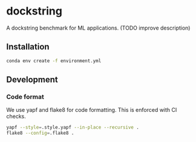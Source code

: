 # dockstring

A dockstring benchmark for ML applications. (TODO improve description)

## Installation

```bash
conda env create -f environment.yml
```

## Development

### Code format

We use yapf and flake8 for code formatting.
This is enforced with CI checks.

```bash
yapf --style=.style.yapf --in-place --recursive .
flake8 --config=.flake8 .
```
